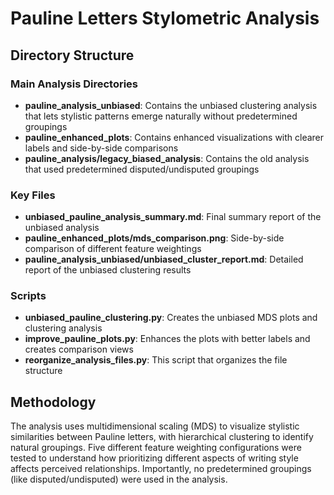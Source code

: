 # Pauline Letters Stylometric Analysis

## Directory Structure

### Main Analysis Directories

- **pauline_analysis_unbiased**: Contains the unbiased clustering analysis that lets stylistic patterns emerge naturally without predetermined groupings
- **pauline_enhanced_plots**: Contains enhanced visualizations with clearer labels and side-by-side comparisons
- **pauline_analysis/legacy_biased_analysis**: Contains the old analysis that used predetermined disputed/undisputed groupings

### Key Files

- **unbiased_pauline_analysis_summary.md**: Final summary report of the unbiased analysis
- **pauline_enhanced_plots/mds_comparison.png**: Side-by-side comparison of different feature weightings
- **pauline_analysis_unbiased/unbiased_cluster_report.md**: Detailed report of the unbiased clustering results

### Scripts

- **unbiased_pauline_clustering.py**: Creates the unbiased MDS plots and clustering analysis
- **improve_pauline_plots.py**: Enhances the plots with better labels and creates comparison views
- **reorganize_analysis_files.py**: This script that organizes the file structure

## Methodology

The analysis uses multidimensional scaling (MDS) to visualize stylistic similarities between Pauline letters, with hierarchical clustering to identify natural groupings. Five different feature weighting configurations were tested to understand how prioritizing different aspects of writing style affects perceived relationships. Importantly, no predetermined groupings (like disputed/undisputed) were used in the analysis.
